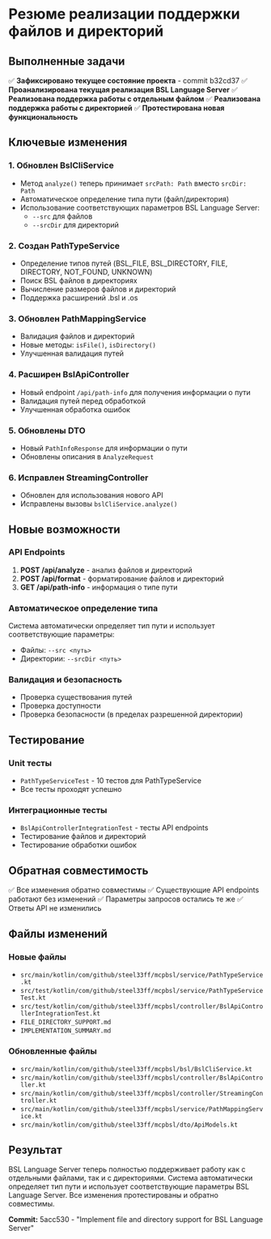 # Резюме реализации поддержки файлов и директорий

## Выполненные задачи

✅ **Зафиксировано текущее состояние проекта** - commit b32cd37
✅ **Проанализирована текущая реализация BSL Language Server**
✅ **Реализована поддержка работы с отдельным файлом**
✅ **Реализована поддержка работы с директорией**
✅ **Протестирована новая функциональность**

## Ключевые изменения

### 1. Обновлен BslCliService
- Метод `analyze()` теперь принимает `srcPath: Path` вместо `srcDir: Path`
- Автоматическое определение типа пути (файл/директория)
- Использование соответствующих параметров BSL Language Server:
  - `--src` для файлов
  - `--srcDir` для директорий

### 2. Создан PathTypeService
- Определение типов путей (BSL_FILE, BSL_DIRECTORY, FILE, DIRECTORY, NOT_FOUND, UNKNOWN)
- Поиск BSL файлов в директориях
- Вычисление размеров файлов и директорий
- Поддержка расширений .bsl и .os

### 3. Обновлен PathMappingService
- Валидация файлов и директорий
- Новые методы: `isFile()`, `isDirectory()`
- Улучшенная валидация путей

### 4. Расширен BslApiController
- Новый endpoint `/api/path-info` для получения информации о пути
- Валидация путей перед обработкой
- Улучшенная обработка ошибок

### 5. Обновлены DTO
- Новый `PathInfoResponse` для информации о пути
- Обновлены описания в `AnalyzeRequest`

### 6. Исправлен StreamingController
- Обновлен для использования нового API
- Исправлены вызовы `bslCliService.analyze()`

## Новые возможности

### API Endpoints

1. **POST /api/analyze** - анализ файлов и директорий
2. **POST /api/format** - форматирование файлов и директорий  
3. **GET /api/path-info** - информация о типе пути

### Автоматическое определение типа

Система автоматически определяет тип пути и использует соответствующие параметры:
- Файлы: `--src <путь>`
- Директории: `--srcDir <путь>`

### Валидация и безопасность

- Проверка существования путей
- Проверка доступности
- Проверка безопасности (в пределах разрешенной директории)

## Тестирование

### Unit тесты
- `PathTypeServiceTest` - 10 тестов для PathTypeService
- Все тесты проходят успешно

### Интеграционные тесты
- `BslApiControllerIntegrationTest` - тесты API endpoints
- Тестирование файлов и директорий
- Тестирование обработки ошибок

## Обратная совместимость

✅ Все изменения обратно совместимы
✅ Существующие API endpoints работают без изменений
✅ Параметры запросов остались те же
✅ Ответы API не изменились

## Файлы изменений

### Новые файлы
- `src/main/kotlin/com/github/steel33ff/mcpbsl/service/PathTypeService.kt`
- `src/test/kotlin/com/github/steel33ff/mcpbsl/service/PathTypeServiceTest.kt`
- `src/test/kotlin/com/github/steel33ff/mcpbsl/controller/BslApiControllerIntegrationTest.kt`
- `FILE_DIRECTORY_SUPPORT.md`
- `IMPLEMENTATION_SUMMARY.md`

### Обновленные файлы
- `src/main/kotlin/com/github/steel33ff/mcpbsl/bsl/BslCliService.kt`
- `src/main/kotlin/com/github/steel33ff/mcpbsl/controller/BslApiController.kt`
- `src/main/kotlin/com/github/steel33ff/mcpbsl/controller/StreamingController.kt`
- `src/main/kotlin/com/github/steel33ff/mcpbsl/service/PathMappingService.kt`
- `src/main/kotlin/com/github/steel33ff/mcpbsl/dto/ApiModels.kt`

## Результат

BSL Language Server теперь полностью поддерживает работу как с отдельными файлами, так и с директориями. Система автоматически определяет тип пути и использует соответствующие параметры BSL Language Server. Все изменения протестированы и обратно совместимы.

**Commit:** 5acc530 - "Implement file and directory support for BSL Language Server"